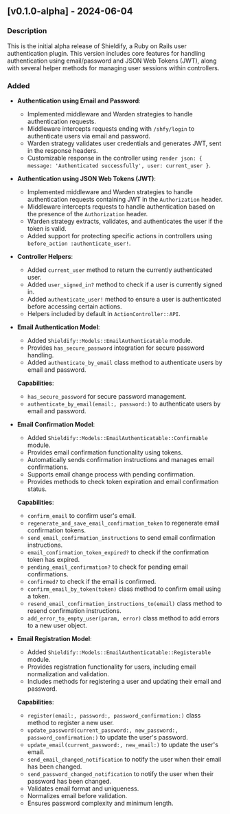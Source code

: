 
## [v0.1.0-alpha] - 2024-06-04

### Description

This is the initial alpha release of Shieldify, a Ruby on Rails user authentication plugin. This version includes core features for handling authentication using email/password and JSON Web Tokens (JWT), along with several helper methods for managing user sessions within controllers.

### Added

- **Authentication using Email and Password**:
  - Implemented middleware and Warden strategies to handle authentication requests.
  - Middleware intercepts requests ending with `/shfy/login` to authenticate users via email and password.
  - Warden strategy validates user credentials and generates JWT, sent in the response headers.
  - Customizable response in the controller using `render json: { message: 'Authenticated successfully', user: current_user }`.

- **Authentication using JSON Web Tokens (JWT)**:
  - Implemented middleware and Warden strategies to handle authentication requests containing JWT in the `Authorization` header.
  - Middleware intercepts requests to handle authentication based on the presence of the `Authorization` header.
  - Warden strategy extracts, validates, and authenticates the user if the token is valid.
  - Added support for protecting specific actions in controllers using `before_action :authenticate_user!`.

- **Controller Helpers**:
  - Added `current_user` method to return the currently authenticated user.
  - Added `user_signed_in?` method to check if a user is currently signed in.
  - Added `authenticate_user!` method to ensure a user is authenticated before accessing certain actions.
  - Helpers included by default in `ActionController::API`.

- **Email Authentication Model**:
  - Added `Shieldify::Models::EmailAuthenticatable` module.
  - Provides `has_secure_password` integration for secure password handling.
  - Added `authenticate_by_email` class method to authenticate users by email and password.

  **Capabilities**:
  - `has_secure_password` for secure password management.
  - `authenticate_by_email(email:, password:)` to authenticate users by email and password.

- **Email Confirmation Model**:
  - Added `Shieldify::Models::EmailAuthenticatable::Confirmable` module.
  - Provides email confirmation functionality using tokens.
  - Automatically sends confirmation instructions and manages email confirmations.
  - Supports email change process with pending confirmation.
  - Provides methods to check token expiration and email confirmation status.

  **Capabilities**:
  - `confirm_email` to confirm user's email.
  - `regenerate_and_save_email_confirmation_token` to regenerate email confirmation tokens.
  - `send_email_confirmation_instructions` to send email confirmation instructions.
  - `email_confirmation_token_expired?` to check if the confirmation token has expired.
  - `pending_email_confirmation?` to check for pending email confirmations.
  - `confirmed?` to check if the email is confirmed.
  - `confirm_email_by_token(token)` class method to confirm email using a token.
  - `resend_email_confirmation_instructions_to(email)` class method to resend confirmation instructions.
  - `add_error_to_empty_user(param, error)` class method to add errors to a new user object.

- **Email Registration Model**:
  - Added `Shieldify::Models::EmailAuthenticatable::Registerable` module.
  - Provides registration functionality for users, including email normalization and validation.
  - Includes methods for registering a user and updating their email and password.

  **Capabilities**:
  - `register(email:, password:, password_confirmation:)` class method to register a new user.
  - `update_password(current_password:, new_password:, password_confirmation:)` to update the user's password.
  - `update_email(current_password:, new_email:)` to update the user's email.
  - `send_email_changed_notification` to notify the user when their email has been changed.
  - `send_password_changed_notification` to notify the user when their password has been changed.
  - Validates email format and uniqueness.
  - Normalizes email before validation.
  - Ensures password complexity and minimum length.
